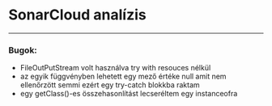 # SonarCloud analízis

---

### Bugok:
- FileOutPutStream volt használva try with resouces nélkül
- az egyik függvényben lehetett egy mező értéke null amit nem ellenőrzött semmi ezért egy try-catch blokkba raktam
- egy getClass()-es összehasonlítást lecseréltem egy instanceofra